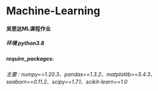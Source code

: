 # Machine-Learning

#### 吴恩达ML课程作业
##### 环境 python3.8  
##### require_packages:
###### 主要 : *numpy==1.20.3、pandas==1.3.2、matplotlib==3.4.3、seaborn==0.11.2、scipy==1.7.1、scikit-learn==1.0*
